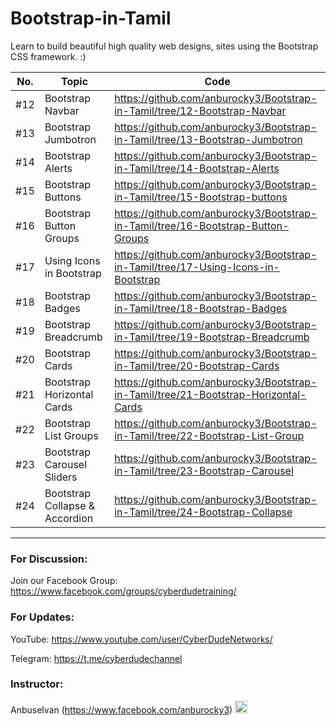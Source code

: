 # Bootstrap-in-Tamil

Learn to build beautiful high quality web designs, sites using the Bootstrap CSS framework. :)

| No. | Topic                          | Code                                                                                |
| --- | ------------------------------ | ----------------------------------------------------------------------------------- |
| #12 | Bootstrap Navbar               | https://github.com/anburocky3/Bootstrap-in-Tamil/tree/12-Bootstrap-Navbar           |
| #13 | Bootstrap Jumbotron            | https://github.com/anburocky3/Bootstrap-in-Tamil/tree/13-Bootstrap-Jumbotron        |
| #14 | Bootstrap Alerts               | https://github.com/anburocky3/Bootstrap-in-Tamil/tree/14-Bootstrap-Alerts           |
| #15 | Bootstrap Buttons              | https://github.com/anburocky3/Bootstrap-in-Tamil/tree/15-Bootstrap-buttons          |
| #16 | Bootstrap Button Groups        | https://github.com/anburocky3/Bootstrap-in-Tamil/tree/16-Bootstrap-Button-Groups    |
| #17 | Using Icons in Bootstrap       | https://github.com/anburocky3/Bootstrap-in-Tamil/tree/17-Using-Icons-in-Bootstrap   |
| #18 | Bootstrap Badges               | https://github.com/anburocky3/Bootstrap-in-Tamil/tree/18-Bootstrap-Badges           |
| #19 | Bootstrap Breadcrumb           | https://github.com/anburocky3/Bootstrap-in-Tamil/tree/19-Bootstrap-Breadcrumb       |
| #20 | Bootstrap Cards                | https://github.com/anburocky3/Bootstrap-in-Tamil/tree/20-Bootstrap-Cards            |
| #21 | Bootstrap Horizontal Cards     | https://github.com/anburocky3/Bootstrap-in-Tamil/tree/21-Bootstrap-Horizontal-Cards |
| #22 | Bootstrap List Groups          | https://github.com/anburocky3/Bootstrap-in-Tamil/tree/22-Bootstrap-List-Group       |
| #23 | Bootstrap Carousel Sliders     | https://github.com/anburocky3/Bootstrap-in-Tamil/tree/23-Bootstrap-Carousel         |
| #24 | Bootstrap Collapse & Accordion | https://github.com/anburocky3/Bootstrap-in-Tamil/tree/24-Bootstrap-Collapse         |

---

### For Discussion:

Join our Facebook Group: https://www.facebook.com/groups/cyberdudetraining/

### For Updates:

YouTube: https://www.youtube.com/user/CyberDudeNetworks/

Telegram: https://t.me/cyberdudechannel

### Instructor:

Anbuselvan (https://www.facebook.com/anburocky3) [<img src="https://image.flaticon.com/icons/png/512/124/124010.png" width="20"/>](https://www.facebook.com/anburocky3)
